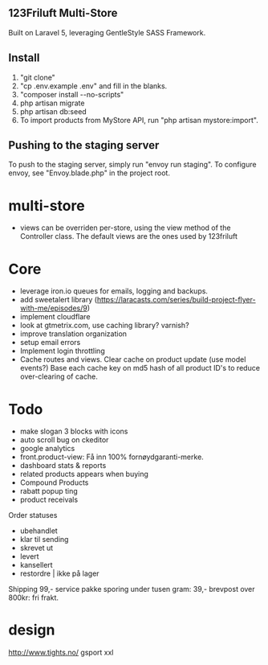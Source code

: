 ## 123Friluft Multi-Store
Built on Laravel 5, leveraging GentleStyle SASS Framework.

## Install

1. "git clone"
2. "cp .env.example .env" and fill in the blanks.
3. "composer install --no-scripts"
4. php artisan migrate
5. php artisan db:seed
8. To import products from MyStore API, run "php artisan mystore:import".

## Pushing to the staging server
To push to the staging server, simply run "envoy run staging".
To configure envoy, see "Envoy.blade.php" in the project root.

# multi-store
- views can be overriden per-store, using the view method of the Controller class. The default views are the ones used by 123friluft

# Core
- leverage iron.io queues for emails, logging and backups.
- add sweetalert library (https://laracasts.com/series/build-project-flyer-with-me/episodes/9)
- implement cloudflare
- look at gtmetrix.com, use caching library? varnish?
- improve translation organization
- setup email errors
- Implement login throttling
- Cache routes and views. Clear cache on product update (use model events?) Base each cache key on md5 hash of all product ID's to reduce over-clearing of cache.

# Todo
- make slogan 3 blocks with icons
- auto scroll bug on ckeditor
- google analytics
- front.product-view: Få inn 100% fornøydgaranti-merke.
- dashboard stats & reports
- related products appears when buying
- Compound Products
- rabatt popup ting
- product receivals

Order statuses
- ubehandlet
- klar til sending
- skrevet ut
- levert
- kansellert
- restordre | ikke på lager

Shipping
99,- service pakke sporing
under tusen gram: 39,- brevpost
over 800kr: fri frakt.

# design
http://www.tights.no/
gsport
xxl